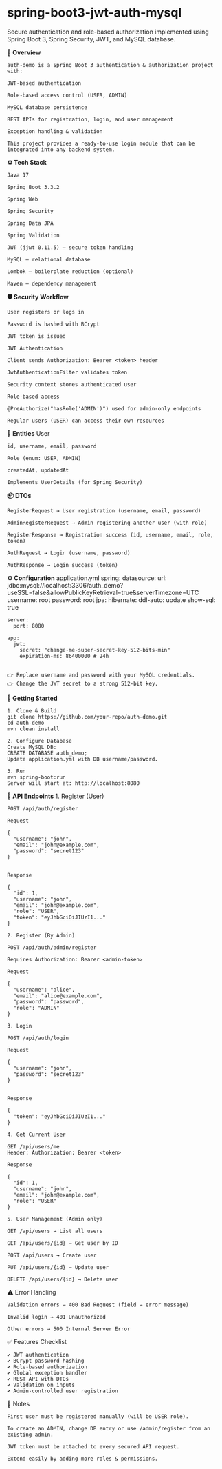 # spring-boot3-jwt-auth-mysql
Secure authentication and role-based authorization implemented using Spring Boot 3, Spring Security, JWT, and MySQL database.

**🚀 Overview**

    auth-demo is a Spring Boot 3 authentication & authorization project with:
    
    JWT-based authentication
    
    Role-based access control (USER, ADMIN)
    
    MySQL database persistence
    
    REST APIs for registration, login, and user management
    
    Exception handling & validation
    
    This project provides a ready-to-use login module that can be integrated into any backend system.


**⚙️ Tech Stack**
  
    Java 17
    
    Spring Boot 3.3.2
    
    Spring Web
    
    Spring Security
    
    Spring Data JPA
    
    Spring Validation
    
    JWT (jjwt 0.11.5) – secure token handling
    
    MySQL – relational database
    
    Lombok – boilerplate reduction (optional)
    
    Maven – dependency management


**🛡️ Security Workflow**

    User registers or logs in
    
    Password is hashed with BCrypt
    
    JWT token is issued
    
    JWT Authentication
    
    Client sends Authorization: Bearer <token> header
    
    JwtAuthenticationFilter validates token
    
    Security context stores authenticated user
    
    Role-based access
    
    @PreAuthorize("hasRole('ADMIN')") used for admin-only endpoints
    
    Regular users (USER) can access their own resources


**📑 Entities**
    User
    
    id, username, email, password
    
    Role (enum: USER, ADMIN)
    
    createdAt, updatedAt
    
    Implements UserDetails (for Spring Security)



**📦 DTOs**

    RegisterRequest → User registration (username, email, password)
    
    AdminRegisterRequest → Admin registering another user (with role)
    
    RegisterResponse → Registration success (id, username, email, role, token)
    
    AuthRequest → Login (username, password)
    
    AuthResponse → Login success (token)


**⚙️ Configuration**
    application.yml
    spring:
      datasource:
        url: jdbc:mysql://localhost:3306/auth_demo?useSSL=false&allowPublicKeyRetrieval=true&serverTimezone=UTC
        username: root
        password: root
      jpa:
        hibernate:
          ddl-auto: update
        show-sql: true
    
    server:
      port: 8080
    
    app:
      jwt:
        secret: "change-me-super-secret-key-512-bits-min"
        expiration-ms: 86400000 # 24h
    
    
    👉 Replace username and password with your MySQL credentials.
    👉 Change the JWT secret to a strong 512-bit key.

**🏃 Getting Started**

    1. Clone & Build
    git clone https://github.com/your-repo/auth-demo.git
    cd auth-demo
    mvn clean install
    
    2. Configure Database
    Create MySQL DB:
    CREATE DATABASE auth_demo;
    Update application.yml with DB username/password.
    
    3. Run
    mvn spring-boot:run
    Server will start at: http://localhost:8080


**🔑 API Endpoints**
    1. Register (User)
    
    POST /api/auth/register
    
    Request
    
    {
      "username": "john",
      "email": "john@example.com",
      "password": "secret123"
    }
    
    
    Response
    
    {
      "id": 1,
      "username": "john",
      "email": "john@example.com",
      "role": "USER",
      "token": "eyJhbGciOiJIUzI1..."
    }
    
    2. Register (By Admin)
    
    POST /api/auth/admin/register
    
    Requires Authorization: Bearer <admin-token>
    
    Request
    
    {
      "username": "alice",
      "email": "alice@example.com",
      "password": "password",
      "role": "ADMIN"
    }
    
    3. Login
    
    POST /api/auth/login
    
    Request
    
    {
      "username": "john",
      "password": "secret123"
    }
    
    
    Response
    
    {
      "token": "eyJhbGciOiJIUzI1..."
    }
    
    4. Get Current User
    
    GET /api/users/me
    Header: Authorization: Bearer <token>
    
    Response
    
    {
      "id": 1,
      "username": "john",
      "email": "john@example.com",
      "role": "USER"
    }
    
    5. User Management (Admin only)
    
    GET /api/users → List all users
    
    GET /api/users/{id} → Get user by ID
    
    POST /api/users → Create user
    
    PUT /api/users/{id} → Update user
    
    DELETE /api/users/{id} → Delete user

⚠️ Error Handling

    Validation errors → 400 Bad Request (field → error message)
    
    Invalid login → 401 Unauthorized
    
    Other errors → 500 Internal Server Error

✅ Features Checklist

    ✔️ JWT authentication
    ✔️ BCrypt password hashing
    ✔️ Role-based authorization
    ✔️ Global exception handler
    ✔️ REST API with DTOs
    ✔️ Validation on inputs
    ✔️ Admin-controlled user registration

📝 Notes

    First user must be registered manually (will be USER role).

    To create an ADMIN, change DB entry or use /admin/register from an existing admin.
    
    JWT token must be attached to every secured API request.
    
    Extend easily by adding more roles & permissions.

